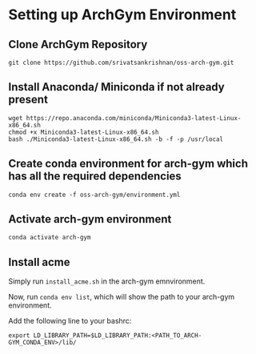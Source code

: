 # Setting up ArchGym Environment

## Clone ArchGym Repository 
```shell
git clone https://github.com/srivatsankrishnan/oss-arch-gym.git
```
## Install Anaconda/ Miniconda if not already present
```
wget https://repo.anaconda.com/miniconda/Miniconda3-latest-Linux-x86_64.sh
chmod +x Miniconda3-latest-Linux-x86_64.sh
bash ./Miniconda3-latest-Linux-x86_64.sh -b -f -p /usr/local
```

## Create conda environment for arch-gym which has all the required dependencies
```
conda env create -f oss-arch-gym/environment.yml
```

## Activate arch-gym environment 
```
conda activate arch-gym
```

## Install acme

Simply run ```install_acme.sh``` in the arch-gym emnvironment.

Now, run ```conda env list```, which will show the path to your arch-gym environment.

Add the following line to your bashrc:
```
export LD_LIBRARY_PATH=$LD_LIBRARY_PATH:<PATH_TO_ARCH-GYM_CONDA_ENV>/lib/
```